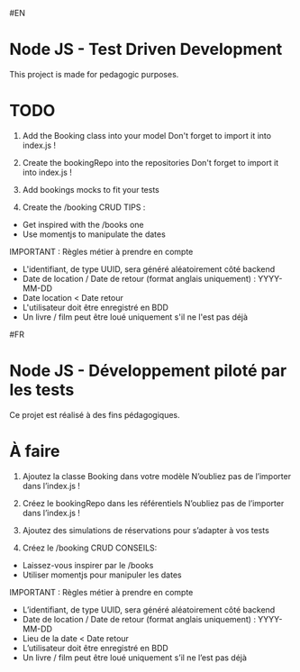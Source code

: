 #EN
# Node JS - Test Driven Development 

This project is made for pedagogic purposes.

# TODO

1. Add the Booking class into your model
Don't forget to import it into index.js !

2. Create the bookingRepo into the repositories
Don't forget to import it into index.js !

3. Add bookings mocks to fit your tests

4. Create the /booking CRUD
TIPS :
- Get inspired with the /books one
- Use momentjs to manipulate the dates

IMPORTANT : Règles métier à prendre en compte
- L'identifiant, de type UUID, sera généré aléatoirement côté backend
- Date de location / Date de retour (format anglais uniquement) : YYYY-MM-DD
- Date location < Date retour
- L'utilisateur doit être enregistré en BDD
- Un livre / film peut être loué uniquement s'il ne l'est pas déjà



#FR
# Node JS - Développement piloté par les tests 

Ce projet est réalisé à des fins pédagogiques.

# À faire

1. Ajoutez la classe Booking dans votre modèle
N’oubliez pas de l’importer dans l’index.js !

2. Créez le bookingRepo dans les référentiels
N’oubliez pas de l’importer dans l’index.js !

3. Ajoutez des simulations de réservations pour s’adapter à vos tests

4. Créez le /booking CRUD
CONSEILS:
- Laissez-vous inspirer par le /books
- Utiliser momentjs pour manipuler les dates

IMPORTANT : Règles métier à prendre en compte
- L’identifiant, de type UUID, sera généré aléatoirement côté backend
- Date de location / Date de retour (format anglais uniquement) : YYYY-MM-DD
- Lieu de la date < Date retour
- L’utilisateur doit être enregistré en BDD
- Un livre / film peut être loué uniquement s’il ne l’est pas déjà
